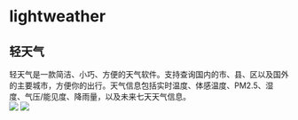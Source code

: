 # lightweather
## 轻天气
轻天气是一款简洁、小巧、方便的天气软件。支持查询国内的市、县、区以及国外的主要城市，方便你的出行。天气信息包括实时温度、体感温度、PM2.5、湿度、气压/能见度、降雨量，以及未来七天天气信息。
</br>
![](https://github.com/ma1291870239/lightweather/blob/master/pic/1.png)
![](https://github.com/ma1291870239/lightweather/blob/master/pic/2.png)
